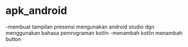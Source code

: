 # apk_android
-membuat tampilan presensi mengunakan android studio dgn menggunakan bahasa pemrograman kotlin
-menambah kotlin
menambah button
